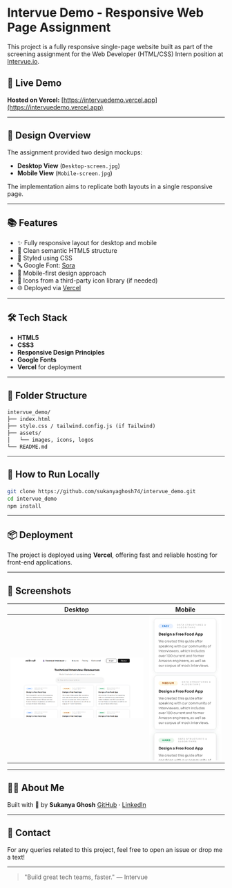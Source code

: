 # Intervue Demo - Responsive Web Page Assignment

This project is a fully responsive single-page website built as part of the screening assignment for the Web Developer (HTML/CSS) Intern position at [Intervue.io](https://intervue.io/).

## 🚀 Live Demo

**Hosted on Vercel:** [https://intervuedemo.vercel.app](https://intervuedemo.vercel.app)

---

## 📸 Design Overview

The assignment provided two design mockups:

* **Desktop View** (`Desktop-screen.jpg`)
* **Mobile View** (`Mobile-screen.jpg`)

The implementation aims to replicate both layouts in a single responsive page.

---

## 📚 Features

* ✨ Fully responsive layout for desktop and mobile
* 🧠 Clean semantic HTML5 structure
* 🎨 Styled using CSS
* 🔤 Google Font: [Sora](https://fonts.google.com/specimen/Sora)
* 📱 Mobile-first design approach
* 🧩 Icons from a third-party icon library (if needed)
* 🌐 Deployed via [Vercel](https://vercel.com)

---

## 🛠️ Tech Stack

* **HTML5**
* **CSS3**
* **Responsive Design Principles**
* **Google Fonts**
* **Vercel** for deployment

---

## 📁 Folder Structure

```
intervue_demo/
├── index.html
├── style.css / tailwind.config.js (if Tailwind)
├── assets/
│   └── images, icons, logos
└── README.md
```

---

## 📝 How to Run Locally

```bash
git clone https://github.com/sukanyaghosh74/intervue_demo.git
cd intervue_demo
npm install
```

---

## 📦 Deployment

The project is deployed using **Vercel**, offering fast and reliable hosting for front-end applications.

---

## 📌 Screenshots

| Desktop                                   | Mobile                                  |
| ----------------------------------------- | --------------------------------------- |
| ![Desktop Screenshot](assets/desktop.png) | ![Mobile Screenshot](assets/mobile.jpg) |

---

## 🙋‍♀️ About Me

Built with 🩷 by **Sukanya Ghosh**
[GitHub](https://github.com/sukanyaghosh74) · [LinkedIn](https://www.linkedin.com/in/sukanya-ghosh-706129274)

---

## 📧 Contact

For any queries related to this project, feel free to open an issue or drop me a text!

---

> "Build great tech teams, faster." — Intervue
